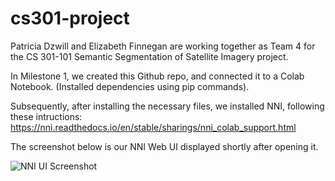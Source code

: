 # cs301-project
Patricia Dzwill and Elizabeth Finnegan are working together as Team 4 for the CS 301-101 Semantic Segmentation of Satellite Imagery project.

In Milestone 1, we created this Github repo, and connected it to a Colab Notebook. (Installed dependencies using pip commands).

Subsequently, after installing the necessary files, we installed NNI, following these intructions: https://nni.readthedocs.io/en/stable/sharings/nni_colab_support.html

The screenshot below is our NNI Web UI displayed shortly after opening it. 

![NNI UI Screenshot](https://user-images.githubusercontent.com/117039859/198901139-f04eab6d-a8eb-48bb-a985-e67e54e52ae4.JPG)
